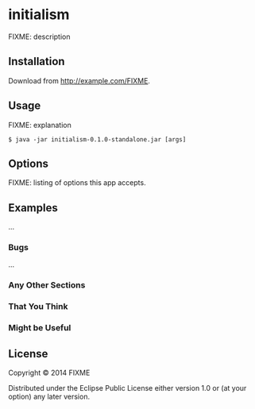 # initialism

FIXME: description

## Installation

Download from http://example.com/FIXME.

## Usage

FIXME: explanation

    $ java -jar initialism-0.1.0-standalone.jar [args]

## Options

FIXME: listing of options this app accepts.

## Examples

...

### Bugs

...

### Any Other Sections
### That You Think
### Might be Useful

## License

Copyright © 2014 FIXME

Distributed under the Eclipse Public License either version 1.0 or (at
your option) any later version.
